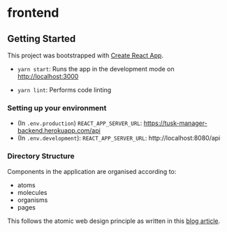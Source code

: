 # frontend

## Getting Started

This project was bootstrapped with [Create React App](https://github.com/facebook/create-react-app).

- `yarn start`: Runs the app in the development mode on [http://localhost:3000](http://localhost:3000)

- `yarn lint`: Performs code linting

### Setting up your environment

- (In `.env.production`) `REACT_APP_SERVER_URL`: https://tusk-manager-backend.herokuapp.com/api
- (In `.env.development`): `REACT_APP_SERVER_URL`: http://localhost:8080/api

### Directory Structure

Components in the application are organised according to:

- atoms
- molecules
- organisms
- pages

This follows the atomic web design principle as written in this [blog article](https://bradfrost.com/blog/post/atomic-web-design/).
